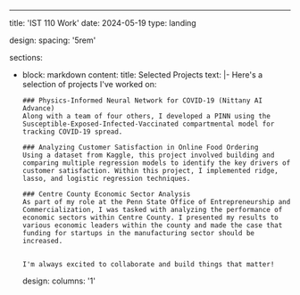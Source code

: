 ---
title: 'IST 110 Work'
date: 2024-05-19
type: landing

design:
  spacing: '5rem'

sections:
  - block: markdown
    content:
      title: Selected Projects
      text: |-
        Here's a selection of projects I've worked on:

        ### Physics-Informed Neural Network for COVID-19 (Nittany AI Advance)
        Along with a team of four others, I developed a PINN using the Susceptible-Exposed-Infected-Vaccinated compartmental model for tracking COVID-19 spread.

        ### Analyzing Customer Satisfaction in Online Food Ordering 
        Using a dataset from Kaggle, this project involved building and comparing multiple regression models to identify the key drivers of customer satisfaction. Within this project, I implemented ridge, lasso, and logistic regression techniques.

        ### Centre County Economic Sector Analysis
        As part of my role at the Penn State Office of Entrepreneurship and Commercialization, I was tasked with analyzing the performance of economic sectors within Centre County. I presented my results to various economic leaders within the county and made the case that funding for startups in the manufacturing sector should be increased.
        

        I'm always excited to collaborate and build things that matter!
    design:
      columns: '1'